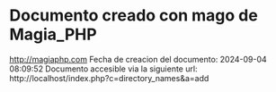 # Documento creado con mago de Magia_PHP 
http://magiaphp.com 
Fecha de creacion del documento: 2024-09-04 08:09:52 
Documento accesible via la siguiente url:  
http://localhost/index.php?c=directory_names&a=add 


